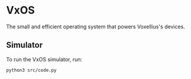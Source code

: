 # VxOS
The small and efficient operating system that powers Voxellius's devices.

## Simulator
To run the VxOS simulator, run:

```bash
python3 src/code.py
```
